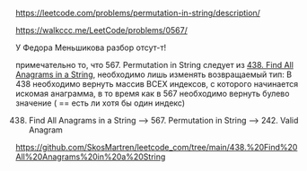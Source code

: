 https://leetcode.com/problems/permutation-in-string/description/

https://walkccc.me/LeetCode/problems/0567/

У Федора Меньшикова разбор отсут-т!

примечательно то, что 567. Permutation in String следует из 
[438. Find All Anagrams in a String](https://github.com/SkosMartren/leetcode_com/tree/main/438.%20Find%20All%20Anagrams%20in%20a%20String), 
необходимо лишь изменять возвращаемый тип: В 438 необходимо вернуть массив ВСЕХ индексов, с которого начинается искомая анаграмма, в то время как в 567 
необходимо вернуть булево значение ( == есть ли хотя бы один индекс)

438. Find All Anagrams in a String --> 567. Permutation in String --> 242. Valid Anagram

https://github.com/SkosMartren/leetcode_com/tree/main/438.%20Find%20All%20Anagrams%20in%20a%20String
